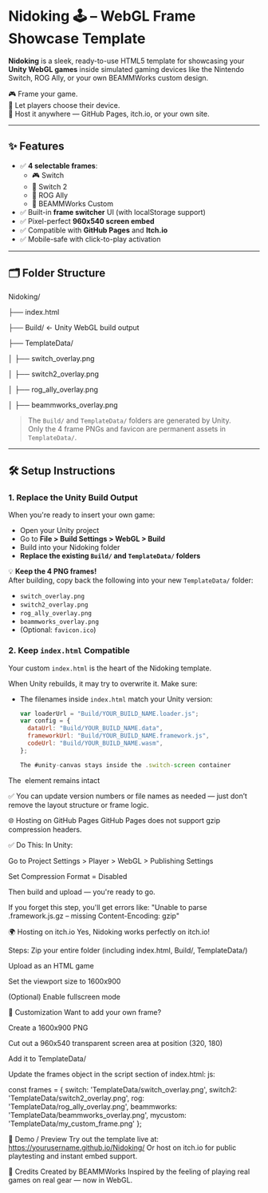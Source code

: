 # Nidoking 🕹️ – WebGL Frame Showcase Template

**Nidoking** is a sleek, ready-to-use HTML5 template for showcasing your **Unity WebGL games** inside simulated gaming devices like the Nintendo Switch, ROG Ally, or your own BEAMMWorks custom design.

🎮 Frame your game.  
📱 Let players choose their device.  
🚀 Host it anywhere — GitHub Pages, itch.io, or your own site.

---

## ✨ Features

- ✅ **4 selectable frames**:
  - 🎮 Switch
  - 🚀 Switch 2
  - 🔧 ROG Ally
  - 🧢 BEAMMWorks Custom
- ✅ Built-in **frame switcher** UI (with localStorage support)
- ✅ Pixel-perfect **960x540 screen embed**
- ✅ Compatible with **GitHub Pages** and **Itch.io**
- ✅ Mobile-safe with click-to-play activation

---

## 🗂 Folder Structure

Nidoking/

├── index.html

├── Build/ ← Unity WebGL build output

├── TemplateData/

│ ├── switch_overlay.png

│ ├── switch2_overlay.png

│ ├── rog_ally_overlay.png

│ ├── beammworks_overlay.png


> The `Build/` and `TemplateData/` folders are generated by Unity.  
> Only the 4 frame PNGs and favicon are permanent assets in `TemplateData/`.

---

## 🛠️ Setup Instructions

### 1. Replace the Unity Build Output
When you're ready to insert your own game:

- Open your Unity project
- Go to **File > Build Settings > WebGL > Build**
- Build into your Nidoking folder
- **Replace the existing `Build/` and `TemplateData/` folders**

💡 **Keep the 4 PNG frames!**  
After building, copy back the following into your new `TemplateData/` folder:
- `switch_overlay.png`
- `switch2_overlay.png`
- `rog_ally_overlay.png`
- `beammworks_overlay.png`
- (Optional: `favicon.ico`)

### 2. Keep `index.html` Compatible
Your custom `index.html` is the heart of the Nidoking template.

When Unity rebuilds, it may try to overwrite it. Make sure:
- The filenames inside `index.html` match your Unity version:
  ```js
  var loaderUrl = "Build/YOUR_BUILD_NAME.loader.js";
  var config = {
    dataUrl: "Build/YOUR_BUILD_NAME.data",
    frameworkUrl: "Build/YOUR_BUILD_NAME.framework.js",
    codeUrl: "Build/YOUR_BUILD_NAME.wasm",
  };

  The #unity-canvas stays inside the .switch-screen container

The <img id="frameOverlay"> element remains intact

✅ You can update version numbers or file names as needed — just don’t remove the layout structure or frame logic.

🌐 Hosting on GitHub Pages
GitHub Pages does not support gzip compression headers.

✅ Do This:
In Unity:

Go to Project Settings > Player > WebGL > Publishing Settings

Set Compression Format = Disabled

Then build and upload — you're ready to go.

If you forget this step, you'll get errors like:
"Unable to parse .framework.js.gz – missing Content-Encoding: gzip"

🌍 Hosting on itch.io
Yes, Nidoking works perfectly on itch.io!

Steps:
Zip your entire folder (including index.html, Build/, TemplateData/)

Upload as an HTML game

Set the viewport size to 1600x900

(Optional) Enable fullscreen mode

🎨 Customization
Want to add your own frame?

Create a 1600x900 PNG

Cut out a 960x540 transparent screen area at position (320, 180)

Add it to TemplateData/

Update the frames object in the script section of index.html:
js:

const frames = {
  switch: 'TemplateData/switch_overlay.png',
  switch2: 'TemplateData/switch2_overlay.png',
  rog: 'TemplateData/rog_ally_overlay.png',
  beammworks: 'TemplateData/beammworks_overlay.png',
  mycustom: 'TemplateData/my_custom_frame.png'
};

🧪 Demo / Preview
Try out the template live at:
https://yourusername.github.io/Nidoking/
Or host on itch.io for public playtesting and instant embed support.

🧢 Credits
Created by BEAMMWorks
Inspired by the feeling of playing real games on real gear — now in WebGL.
